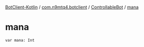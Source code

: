[BotClient-Kotlin](../../index.md) / [com.n9mtq4.botclient](../index.md) / [ControllableBot](index.md) / [mana](.)


# mana

`var mana: Int`


